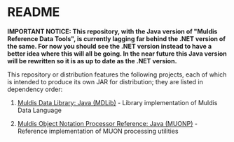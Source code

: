 # README

**IMPORTANT NOTICE:
This repository, with the Java version of "Muldis Reference Data Tools",
is currently lagging far behind the .NET version of the same.
For now you should see the .NET version instead to have a better idea where
this will all be going.
In the near future this Java version will be rewritten so it is as up to
date as the .NET version.**

This repository or distribution features the following projects,
each of which is intended to produce its own JAR for distribution;
they are listed in dependency order:

1. [Muldis Data Library: Java (MDLib)](docs/Muldis_Data_Library.md) - Library implementation of Muldis Data Language

1. [Muldis Object Notation Processor Reference: Java (MUONP)](docs/Muldis_Object_Notation_Processor_Reference.md) - Reference implementation of MUON processing utilities
